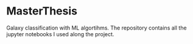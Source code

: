 # MasterThesis
Galaxy classification with ML algortihms. The repository contains all the jupyter notebooks I used along the project.
